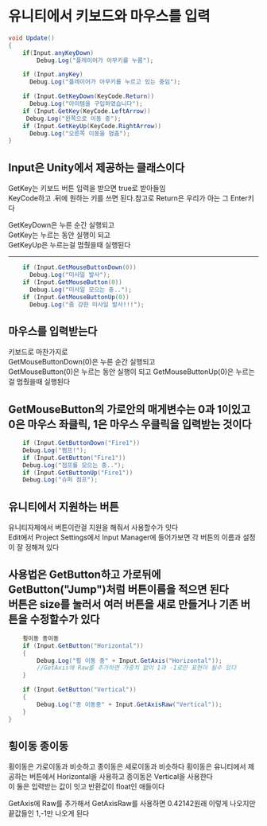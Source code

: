 # 유니티에서 키보드와 마우스를 입력
```C#
void Update()
{
    if(Input.anyKeyDown)
        Debug.Log("플레이어가 아무키를 누름");

    if (Input.anyKey)
      Debug.Log("플레이어가 아무키를 누르고 있는 중임");

    if (Input.GetKeyDown(KeyCode.Return))
      Debug.Log("아이템을 구입하였습니다");
    if (Input.GetKey(KeyCode.LeftArrow))
     Debug.Log("왼쪽으로 이동 중");
    if (Input.GetKeyUp(KeyCode.RightArrow))
      Debug.Log("오른쪽 이동을 멈춤");
}
```
## Input은 Unity에서 제공하는 클래스이다
GetKey는 키보드 버튼 입력을 받으면 true로 받아들임  
KeyCode하고 .뒤에 원하는 키를 쓰면 된다.참고로 Return은 우리가 아는 그 Enter키다    

GetKeyDown은 누른 순간 실행되고  
GetKey는 누르는 동안 실행이 되고  
GetKeyUp은 누르는걸 멈췄을때 실행된다

---
```C#
    if (Input.GetMouseButtonDown(0))
      Debug.Log("미사일 발사");
    if (Input.GetMouseButton(0))
      Debug.Log("미사일 모으는 중..");
    if (Input.GetMouseButtonUp(0))
      Debug.Log("좀 강한 미사일 발사!!!");
```
## 마우스를 입력받는다
키보드로 마찬가지로  
GetMouseButtonDown(0)은 누른 순간 실행되고  
GetMouseButton(0)은 누르는 동안 실행이 되고
GetMouseButtonUp(0)은 누르는걸 멈췄을때 실행된다  

GetMouseButton의 가로안의 매게변수는 0과 1이있고 0은 마우스 좌클릭, 1은 마우스 우클릭을 입력받는 것이다
---
```C#
    if (Input.GetButtonDown("Fire1"))
    Debug.Log("쩜프!");
    if (Input.GetButton("Fire1"))
    Debug.Log("점프를 모으는 중..");
    if (Input.GetButtonUp("Fire1"))
    Debug.Log("슈퍼 점프");
```
## 유니티에서 지원하는 버튼
유니티자체에서 버튼이란걸 지원을 해줘서 사용할수가 잇다  
Edit에서 Project Settings에서 Input Manager에 들어가보면 각 버튼의 이름과 설정이 잘 정해져 있다

사용법은 GetButton하고 가로뒤에 GetButton("Jump")처럼 버튼이름을 적으면 된다  
버튼은 size를 눌러서 여러 버튼을 새로 만들거나 기존 버튼을 수정할수가 있다
---
```C#
    횡이동 종이동
    if (Input.GetButton("Horizontal"))
    {
        Debug.Log("횡 이동 중" + Input.GetAxis("Horizontal"));
        //GetAxis에 Raw를 추가하면 가중치 없이 1과 -1로만 표현이 될수 있다
    }

    if (Input.GetButton("Vertical"))
    {
        Debug.Log("종 이동중" + Input.GetAxisRaw("Vertical"));
    }
}
```
## 횡이동 종이동
횡이동은 가로이동과 비슷하고 종이동은 세로이동과 비슷하다
횡이동은 유니티에서 제공하는 버튼에서 Horizontal을 사용하고 종이동은 Vertical을 사용한다  
이 둘은 입력받는 값이 잇고 반환값이 float인 애들이다

GetAxis에 Raw를 추가해서 GetAxisRaw를 사용하면 0.42142원래 이렇게 나오지만 끝값들인 1,-1만 나오게 된다
